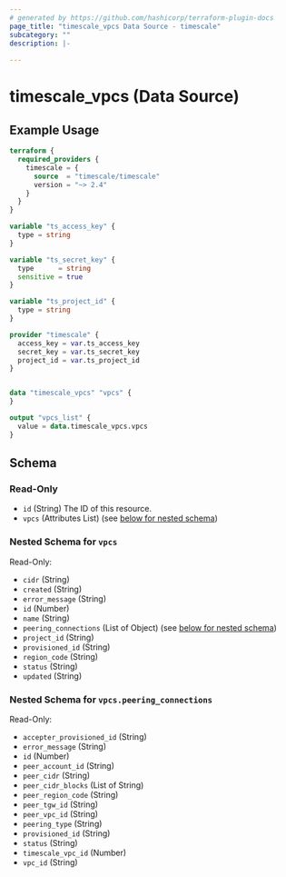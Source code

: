 ```yaml
---
# generated by https://github.com/hashicorp/terraform-plugin-docs
page_title: "timescale_vpcs Data Source - timescale"
subcategory: ""
description: |-
  
---
```


# timescale_vpcs (Data Source)



## Example Usage

```terraform
terraform {
  required_providers {
    timescale = {
      source  = "timescale/timescale"
      version = "~> 2.4"
    }
  }
}

variable "ts_access_key" {
  type = string
}

variable "ts_secret_key" {
  type      = string
  sensitive = true
}

variable "ts_project_id" {
  type = string
}

provider "timescale" {
  access_key = var.ts_access_key
  secret_key = var.ts_secret_key
  project_id = var.ts_project_id
}


data "timescale_vpcs" "vpcs" {
}

output "vpcs_list" {
  value = data.timescale_vpcs.vpcs
}
```

<!-- schema generated by tfplugindocs -->
## Schema

### Read-Only

- `id` (String) The ID of this resource.
- `vpcs` (Attributes List) (see [below for nested schema](#nestedatt--vpcs))

<a id="nestedatt--vpcs"></a>
### Nested Schema for `vpcs`

Read-Only:

- `cidr` (String)
- `created` (String)
- `error_message` (String)
- `id` (Number)
- `name` (String)
- `peering_connections` (List of Object) (see [below for nested schema](#nestedatt--vpcs--peering_connections))
- `project_id` (String)
- `provisioned_id` (String)
- `region_code` (String)
- `status` (String)
- `updated` (String)

<a id="nestedatt--vpcs--peering_connections"></a>
### Nested Schema for `vpcs.peering_connections`

Read-Only:

- `accepter_provisioned_id` (String)
- `error_message` (String)
- `id` (Number)
- `peer_account_id` (String)
- `peer_cidr` (String)
- `peer_cidr_blocks` (List of String)
- `peer_region_code` (String)
- `peer_tgw_id` (String)
- `peer_vpc_id` (String)
- `peering_type` (String)
- `provisioned_id` (String)
- `status` (String)
- `timescale_vpc_id` (Number)
- `vpc_id` (String)
